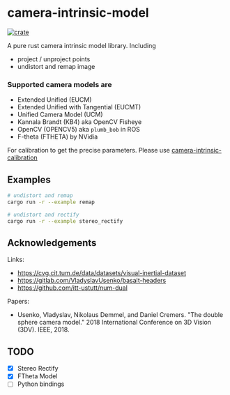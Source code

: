 # camera-intrinsic-model
[![crate](https://img.shields.io/crates/v/camera-intrinsic-model.svg)](https://crates.io/crates/camera-intrinsic-model)

A pure rust camera intrinsic model library. Including
* project / unproject points
* undistort and remap image

### Supported camera models are
* Extended Unified (EUCM)
* Extended Unified with Tangential (EUCMT)
* Unified Camera Model (UCM)
* Kannala Brandt (KB4) aka OpenCV Fisheye
* OpenCV (OPENCV5) aka `plumb_bob` in ROS
* F-theta (FTHETA) by NVidia

For calibration to get the precise parameters. Please use [camera-intrinsic-calibration](https://github.com/powei-lin/camera-intrinsic-calibration-rs)

## Examples
```sh
# undistort and remap
cargo run -r --example remap

# undistort and rectify
cargo run -r --example stereo_rectify
```

## Acknowledgements
Links:
* https://cvg.cit.tum.de/data/datasets/visual-inertial-dataset
* https://gitlab.com/VladyslavUsenko/basalt-headers
* https://github.com/itt-ustutt/num-dual

Papers:

* Usenko, Vladyslav, Nikolaus Demmel, and Daniel Cremers. "The double sphere camera model." 2018 International Conference on 3D Vision (3DV). IEEE, 2018.

## TODO
* [x] Stereo Rectify
* [x] FTheta Model
* [ ] Python bindings
